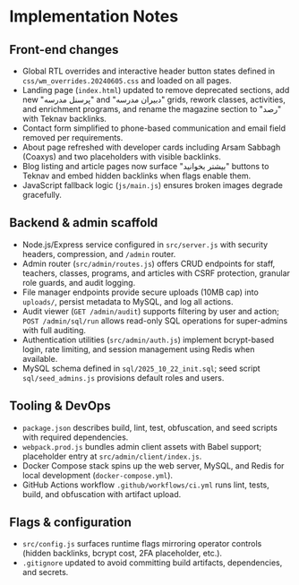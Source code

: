 # Implementation Notes

## Front-end changes
- Global RTL overrides and interactive header button states defined in `css/wm_overrides.20240605.css` and loaded on all pages.
- Landing page (`index.html`) updated to remove deprecated sections, add new "پرسنل مدرسه" and "دبیران مدرسه" grids, rework classes, activities, and enrichment programs, and rename the magazine section to "رصد" with Teknav backlinks.
- Contact form simplified to phone-based communication and email field removed per requirements.
- About page refreshed with developer cards including Arsam Sabbagh (Coaxys) and two placeholders with visible backlinks.
- Blog listing and article pages now surface "بیشتر بخوانید" buttons to Teknav and embed hidden backlinks when flags enable them.
- JavaScript fallback logic (`js/main.js`) ensures broken images degrade gracefully.

## Backend & admin scaffold
- Node.js/Express service configured in `src/server.js` with security headers, compression, and `/admin` router.
- Admin router (`src/admin/routes.js`) offers CRUD endpoints for staff, teachers, classes, programs, and articles with CSRF protection, granular role guards, and audit logging.
- File manager endpoints provide secure uploads (10MB cap) into `uploads/`, persist metadata to MySQL, and log all actions.
- Audit viewer (`GET /admin/audit`) supports filtering by user and action; `POST /admin/sql/run` allows read-only SQL operations for super-admins with full auditing.
- Authentication utilities (`src/admin/auth.js`) implement bcrypt-based login, rate limiting, and session management using Redis when available.
- MySQL schema defined in `sql/2025_10_22_init.sql`; seed script `sql/seed_admins.js` provisions default roles and users.

## Tooling & DevOps
- `package.json` describes build, lint, test, obfuscation, and seed scripts with required dependencies.
- `webpack.prod.js` bundles admin client assets with Babel support; placeholder entry at `src/admin/client/index.js`.
- Docker Compose stack spins up the web server, MySQL, and Redis for local development (`docker-compose.yml`).
- GitHub Actions workflow `.github/workflows/ci.yml` runs lint, tests, build, and obfuscation with artifact upload.

## Flags & configuration
- `src/config.js` surfaces runtime flags mirroring operator controls (hidden backlinks, bcrypt cost, 2FA placeholder, etc.).
- `.gitignore` updated to avoid committing build artifacts, dependencies, and secrets.
